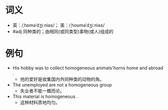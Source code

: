 # 词义
- 英：/ˌhɒməˈdʒiːniəs/； 美：/ˌhoʊməˈdʒiːniəs/
- #adj 同种类的；由相同(或同类型)事物(或人)组成的
# 例句
- His hobby was to collect homogeneous animals'horns home and abroad .
	- 他的爱好是收集国内外同种类的动物的角。
- The unemployed are not a homogeneous group
	- 失业者不能一概而论。
- This material is homogeneous .
	- 这种材料质地均匀。
